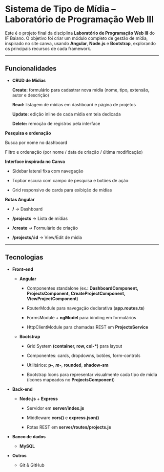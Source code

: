 # Sistema de Tipo de Mídia – Laboratório de Programação Web III

Este é o projeto final da disciplina **Laboratório de Programação Web III** do IF Baiano. O objetivo foi criar um módulo completo de gestão de mídia, inspirado no site canva, usando **Angular**, **Node.js** e **Bootstrap**, explorando os principais recursos de cada framework.

---

## Funcionalidades

- **CRUD de Mídias**

  **Create:** formulário para cadastrar nova mídia (nome, tipo, extensão, autor e descrição)

  **Read:** listagem de mídias em dashboard e página de projetos

  **Update:** edição inline de cada mídia em tela dedicada

  **Delete:** remoção de registros pela interface

**Pesquisa e ordenação**

  Busca por nome no dashboard

  Filtro e ordenação (por nome / data de criação / última modificação)

**Interface inspirada no Canva**

  - Sidebar lateral fixa com navegação

  - Topbar escura com campo de pesquisa e botões de ação

  - Grid responsivo de cards para exibição de mídias

**Rotas Angular**

  - **/** → Dashboard

  - **/projects** → Lista de mídias

  - **/create** → Formulário de criação

  - **/projects/:id** → View/Edit de mídia

  ---

## Tecnologias

- **Front‑end**  
  - **Angular**  
     - Componentes standalone (ex.: **DashboardComponent, ProjectsComponent, CreateProjectComponent, ViewProjectComponent**)

     - RouterModule para navegação declarativa (**app.routes.ts**)

     - FormsModule + **ngModel** para binding em formulários

     - HttpClientModule para chamadas REST em **ProjectsService**

  - **Bootstrap**  
    - Grid System **(container, row, col-*)** para layout

    - Componentes: cards, dropdowns, botões, form-controls

    - Utilitários: **p-***, **m-***, **rounded**, **shadow-sm**

    - Bootstrap Icons para representar visualmente cada tipo de mídia (ícones mapeados no **ProjectsComponent**)

- **Back‑end**  
  - **Node.js** + **Express**  
    - Servidor em **server/index.js**

    - Middleware **cors()** e **express.json()**

    - Rotas REST em **server/routes/projects.js**

- **Banco de dados**  
  - **MySQL**  

- **Outros**  
  - Git & GitHub
